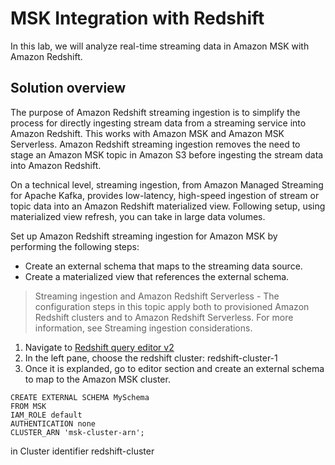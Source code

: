 # MSK Integration with Redshift
In this lab, we will analyze real-time streaming data in Amazon MSK with Amazon Redshift.

## Solution overview

The purpose of Amazon Redshift streaming ingestion is to simplify the process for directly ingesting stream data from a streaming service into Amazon Redshift. This works with Amazon MSK and Amazon MSK Serverless. Amazon Redshift streaming ingestion removes the need to stage an Amazon MSK topic in Amazon S3 before ingesting the stream data into Amazon Redshift.

On a technical level, streaming ingestion, from Amazon Managed Streaming for Apache Kafka, provides low-latency, high-speed ingestion of stream or topic data into an Amazon Redshift materialized view. Following setup, using materialized view refresh, you can take in large data volumes.

Set up Amazon Redshift streaming ingestion for Amazon MSK by performing the following steps:

- Create an external schema that maps to the streaming data source.
- Create a materialized view that references the external schema.

> Streaming ingestion and Amazon Redshift Serverless - The configuration steps in this topic apply both to provisioned Amazon Redshift clusters and to Amazon Redshift Serverless. For more information, see Streaming ingestion considerations.


1. Navigate to [Redshift query editor v2](https://us-east-1.console.aws.amazon.com/sqlworkbench/home?region=us-east-1#?region=us-east-1)
2. In the left pane, choose the redshift cluster: redshift-cluster-1
3. Once it is explanded, go to editor section and create an external schema to map to the Amazon MSK cluster.

```
CREATE EXTERNAL SCHEMA MySchema
FROM MSK
IAM_ROLE default
AUTHENTICATION none 
CLUSTER_ARN 'msk-cluster-arn';
```

in Cluster identifier
redshift-cluster

